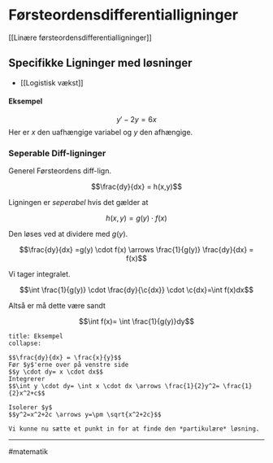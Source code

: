 # Førsteordensdifferentialligninger	
[[Linære førsteordensdifferentialligninger]]

## Specifikke Ligninger med løsninger
- [[Logistisk vækst]]

#### Eksempel
$$y' - 2y = 6x$$
Her er $x$ den uafhængige variabel og $y$ den afhængige.

### Seperable Diff-ligninger
Generel Førsteordens diff-lign.

$$\frac{dy}{dx} = h(x,y)$$

Ligningen er *seperabel* hvis det gælder at

$$h(x,y)=g(y) \cdot f(x)$$

Den løses ved at dividere med $g(y)$.

$$\frac{dy}{dx} =g(y) \cdot f(x) \arrows \frac{1}{g(y)} \frac{dy}{dx} = f(x)$$

Vi tager integralet.

$$\int \frac{1}{g(y)} \cdot \frac{dy}{\c{dx}} \cdot  \c{dx}=\int f(x)dx$$

Altså er må dette være sandt

$$\int f(x)= \int \frac{1}{g(y)}dy$$


```ad-example
title: Eksempel
collapse:              

$$\frac{dy}{dx} = \frac{x}{y}$$
Før $y$'erne over på venstre side
$$y \cdot dy= x \cdot dx$$
Integrerer
$$\int y \cdot dy= \int x \cdot dx \arrows \frac{1}{2}y^2= \frac{1}{2}x^2+c$$

Isolerer $y$
$$y^2=x^2+2c \arrows y=\pm \sqrt{x^2+2c}$$

Vi kunne nu sætte et punkt in for at finde den *partikulære* løsning.
```

---
#matematik

